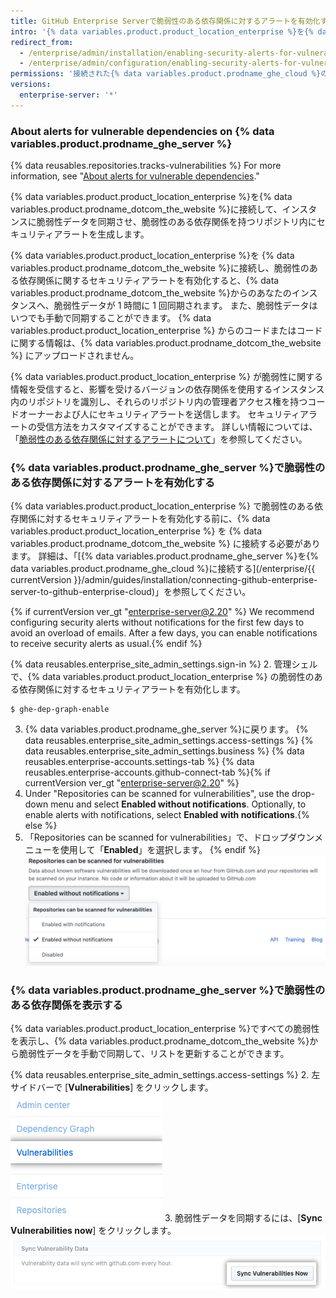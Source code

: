 ```yaml
---
title: GitHub Enterprise Serverで脆弱性のある依存関係に対するアラートを有効化する
intro: '{% data variables.product.product_location_enterprise %}を{% data variables.product.prodname_ghe_cloud %}に接続して、インスタンスのリポジトリ内の脆弱性のある依存関係に対するセキュリティアラートを有効化することができます。'
redirect_from:
  - /enterprise/admin/installation/enabling-security-alerts-for-vulnerable-dependencies-on-github-enterprise-server
  - /enterprise/admin/configuration/enabling-security-alerts-for-vulnerable-dependencies-on-github-enterprise-server
permissions: '接続された{% data variables.product.prodname_ghe_cloud %}のOrganizationあるいはEnterpriseアカウントの所有者でもある{% data variables.product.prodname_ghe_server %}のサイト管理者は、{% data variables.product.prodname_ghe_server %}上の脆弱性のある依存関係に対するセキュリティアラートを有効化できます。'
versions:
  enterprise-server: '*'
---
```


### About alerts for vulnerable dependencies on {% data variables.product.prodname_ghe_server %}

{% data reusables.repositories.tracks-vulnerabilities %} For more information, see "[About alerts for vulnerable dependencies](/github/managing-security-vulnerabilities/about-alerts-for-vulnerable-dependencies)."

{% data variables.product.product_location_enterprise %}を{% data variables.product.prodname_dotcom_the_website %}に接続して、インスタンスに脆弱性データを同期させ、脆弱性のある依存関係を持つリポジトリ内にセキュリティアラートを生成します。

{% data variables.product.product_location_enterprise %}を {% data variables.product.prodname_dotcom_the_website %}に接続し、脆弱性のある依存関係に関するセキュリティアラートを有効化すると、{% data variables.product.prodname_dotcom_the_website %}からのあなたのインスタンスへ、脆弱性データが 1 時間に 1 回同期されます。 また、脆弱性データはいつでも手動で同期することができます。 {% data variables.product.product_location_enterprise %} からのコードまたはコードに関する情報は、{% data variables.product.prodname_dotcom_the_website %} にアップロードされません。

{% data variables.product.product_location_enterprise %} が脆弱性に関する情報を受信すると、影響を受けるバージョンの依存関係を使用するインスタンス内のリポジトリを識別し、それらのリポジトリ内の管理者アクセス権を持つコードオーナーおよび人にセキュリティアラートを送信します。 セキュリティアラートの受信方法をカスタマイズすることができます。 詳しい情報については、「[脆弱性のある依存関係に対するアラートについて](/github/managing-security-vulnerabilities/about-alerts-for-vulnerable-dependencies/#configuring-notifications-for-security-alerts)」を参照してください。

### {% data variables.product.prodname_ghe_server %}で脆弱性のある依存関係に対するアラートを有効化する

{% data variables.product.product_location_enterprise %} で脆弱性のある依存関係に対するセキュリティアラートを有効化する前に、{% data variables.product.product_location_enterprise %} を {% data variables.product.prodname_dotcom_the_website %} に接続する必要があります。 詳細は、「[{% data variables.product.prodname_ghe_server %}を{% data variables.product.prodname_ghe_cloud %}に接続する](/enterprise/{{ currentVersion }}/admin/guides/installation/connecting-github-enterprise-server-to-github-enterprise-cloud)」を参照してください。

{% if currentVersion ver_gt "enterprise-server@2.20" %} We recommend configuring security alerts without notifications for the first few days to avoid an overload of emails. After a few days, you can enable notifications to receive security alerts as usual.{% endif %}

{% data reusables.enterprise_site_admin_settings.sign-in %}
2. 管理シェルで、{% data variables.product.product_location_enterprise %} の脆弱性のある依存関係に対するセキュリティアラートを有効化します。
 ``` shell
$ ghe-dep-graph-enable
```
3. {% data variables.product.prodname_ghe_server %}に戻ります。
{% data reusables.enterprise_site_admin_settings.access-settings %}
{% data reusables.enterprise_site_admin_settings.business %}
{% data reusables.enterprise-accounts.settings-tab %}
{% data reusables.enterprise-accounts.github-connect-tab %}{% if currentVersion ver_gt "enterprise-server@2.20" %}
5. Under "Repositories can be scanned for vulnerabilities", use the drop-down menu and select **Enabled without notifications**. Optionally, to enable alerts with notifications, select **Enabled with notifications**.{% else %}
5. 「Repositories can be scanned for vulnerabilities」で、ドロップダウンメニューを使用して「**Enabled**」を選択します。
{% endif %}
   ![脆弱性に対するリポジトリのスキャンを有効化するドロップダウンメニュー](/assets/images/enterprise/site-admin-settings/enable-vulnerability-scanning-in-repositories.png)

### {% data variables.product.prodname_ghe_server %}で脆弱性のある依存関係を表示する

{% data variables.product.product_location_enterprise %}ですべての脆弱性を表示し、{% data variables.product.prodname_dotcom_the_website %}から脆弱性データを手動で同期して、リストを更新することができます。

{% data reusables.enterprise_site_admin_settings.access-settings %}
2. 左サイドバーで [**Vulnerabilities**] をクリックします。 ![サイト管理サイドバーの [Vulnerabilities] タブ](/assets/images/enterprise/business-accounts/vulnerabilities-tab.png)
3. 脆弱性データを同期するには、[**Sync Vulnerabilities now**] をクリックします。 ![[Sync vulnerabilities now] ボタン](/assets/images/enterprise/site-admin-settings/sync-vulnerabilities-button.png)
